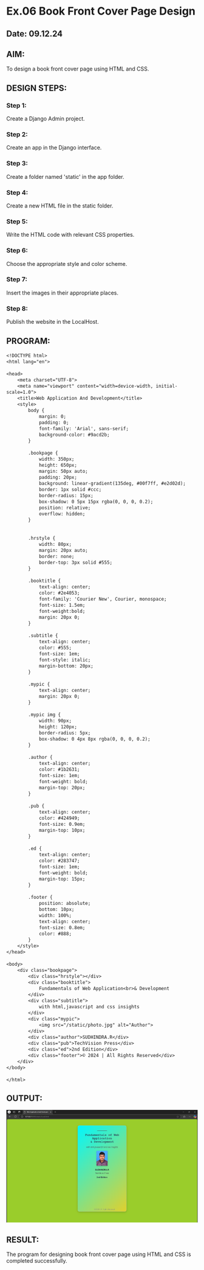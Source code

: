 # Ex.06 Book Front Cover Page Design
## Date: 09.12.24

## AIM:
To design a book front cover page using HTML and CSS.

## DESIGN STEPS:

### Step 1:
Create a Django Admin project.

### Step 2:
Create an app in the Django interface.

### Step 3:
Create a folder named 'static' in the app folder.

### Step 4:
Create a new HTML file in the static folder.

### Step 5:
Write the HTML code with relevant CSS properties.

### Step 6:
Choose the appropriate style and color scheme.

### Step 7:
Insert the images in their appropriate places.

### Step 8:
Publish the website in the LocalHost.

## PROGRAM:
```
<!DOCTYPE html>
<html lang="en">

<head>
    <meta charset="UTF-8">
    <meta name="viewport" content="width=device-width, initial-scale=1.0">
    <title>Web Application And Development</title>
    <style>
        body {
            margin: 0;
            padding: 0;
            font-family: 'Arial', sans-serif;
            background-color: #9acd2b;
        }

        .bookpage {
            width: 350px;
            height: 650px;
            margin: 50px auto;
            padding: 20px;
            background: linear-gradient(135deg, #00f7ff, #e2d02d);
            border: 1px solid #ccc;
            border-radius: 15px;
            box-shadow: 0 5px 15px rgba(0, 0, 0, 0.2);
            position: relative;
            overflow: hidden;
        }


        .hrstyle {
            width: 80px;
            margin: 20px auto;
            border: none;
            border-top: 3px solid #555;
        }

        .booktitle {
            text-align: center;
            color: #2e4053;
            font-family: 'Courier New', Courier, monospace;
            font-size: 1.5em;
            font-weight:bold;
            margin: 20px 0;
        }

        .subtitle {
            text-align: center;
            color: #555;
            font-size: 1em;
            font-style: italic;
            margin-bottom: 20px;
        }

        .mypic {
            text-align: center;
            margin: 20px 0;
        }

        .mypic img {
            width: 90px;
            height: 120px;
            border-radius: 5px;
            box-shadow: 0 4px 8px rgba(0, 0, 0, 0.2);
        }

        .author {
            text-align: center;
            color: #1b2631;
            font-size: 1em;
            font-weight: bold;
            margin-top: 20px;
        }

        .pub {
            text-align: center;
            color: #424949;
            font-size: 0.9em;
            margin-top: 10px;
        }

        .ed {
            text-align: center;
            color: #283747;
            font-size: 1em;
            font-weight: bold;
            margin-top: 15px;
        }

        .footer {
            position: absolute;
            bottom: 10px;
            width: 100%;
            text-align: center;
            font-size: 0.8em;
            color: #888;
        }
    </style>
</head>

<body>
    <div class="bookpage">
        <div class="hrstyle"></div>
        <div class="booktitle">
            Fundamentals of Web Application<br>& Development
        </div>
        <div class="subtitle">
            with html,javascript and css insights
        </div>
        <div class="mypic">
            <img src="/static/photo.jpg" alt="Author">
        </div>
        <div class="author">SUDHINDRA.R</div>
        <div class="pub">TechVision Press</div>
        <div class="ed">2nd Edition</div>
        <div class="footer">© 2024 | All Rights Reserved</div>
    </div>
</body>

</html>

```
## OUTPUT:

![alt text](<Screenshot 2024-12-09 223245.png>)

## RESULT:
The program for designing book front cover page using HTML and CSS is completed successfully.
